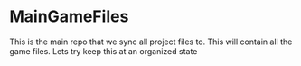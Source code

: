 # MainGameFiles
This is the main repo that we sync all project files to. This will contain all the game files.
Lets try keep this at an organized state
